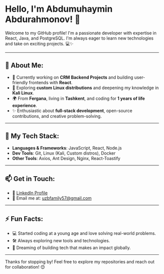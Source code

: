 # Hello, I'm Abdumuhaymin Abdurahmonov! 👋

Welcome to my GitHub profile! I'm a passionate developer with expertise in React, Java, and PostgreSQL. I'm always eager to learn new technologies and take on exciting projects. 💻✨

---

## 🌟 About Me:
- 🔭 Currently working on **CRM Backend Projects** and building user-friendly frontends with **React**.
- 🌱 Exploring **custom Linux distributions** and deepening my knowledge in **Kali Linux**.
- 🌍 From **Fergana**, living in **Tashkent**, and coding for **1 years of life experience**.
- ✨ Enthusiastic about **full-stack development**, open-source contributions, and creative problem-solving.

---

## 🚀 My Tech Stack:
- **Languages & Frameworks**: JavaScript, React, Node.js
- **Dev Tools**: Git, Linux (Kali, Custom distros), Docker
- **Other Tools**: Axios, Ant Design, Nginx, React-Toastify

---

## 📫 Get in Touch:
- 💼 [LinkedIn Profile](https://www.linkedin.com/in/abdumuhaymin-abdurahmonov-95844a2a8/)
- 📧 Email me at: uzbfamily57@gmail.com

---

## ⚡ Fun Facts:
- 💻 Started coding at a young age and love solving real-world problems.
- 🛠 Always exploring new tools and technologies.
- 🌌 Dreaming of building tech that makes an impact globally.

---

Thanks for stopping by! Feel free to explore my repositories and reach out for collaboration! 😊
